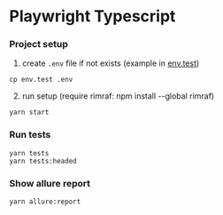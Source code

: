 # Playwright Typescript

### **Project setup**

1. create `.env` file if not exists (example in [env.test](env.test))

```
cp env.test .env
```

2. run setup (require rimraf: npm install --global rimraf)

```
yarn start
```

### **Run tests**

```
yarn tests
yarn tests:headed
```

### **Show allure report**

```
yarn allure:report
```
